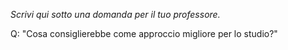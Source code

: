 _Scrivi qui sotto una domanda per il tuo professore._

Q: "Cosa consiglierebbe come approccio migliore per lo studio?" 
